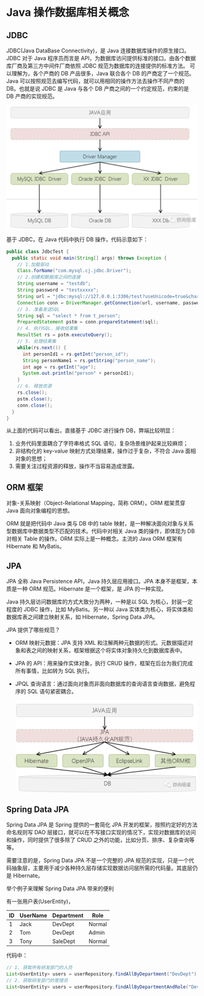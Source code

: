 # Java 操作数据库相关概念

## JDBC

JDBC(Java DataBase Connectivity)，是 Java 连接数据库操作的原生接口。
JDBC 对于 Java 程序员而言是 API，为数据库访问提供标准的接口。由各个数据库厂商及第三方中间件厂商依照 JDBC 规范为数据库的连接提供的标准方法。
可以理解为，各个产商的 DB 产品很多，Java 联合各个 DB 的产商定了一个规范。Java 可以按照规范去编写代码，就可以用相同的操作方法去操作不同产商的 DB。也就是说 JDBC 是 Java 与各个 DB 产商之间的一个约定规范，约束的是 DB 产商的实现规范。

<img src="https://raw.githubusercontent.com/FanfanY/image-cloud/main/assets202307150911171.png" alt="image-20230715091111301" style="zoom: 50%;" />

基于 JDBC，在 Java 代码中执行 DB 操作，代码示意如下：

```java
public class JdbcTest {
  public static void main(String[] args) throws Exception {
    // 1.加载驱动
    Class.forName("com.mysql.cj.jdbc.Driver");
    // 2.创建和数据库之间的连接
    String username = "testdb";
    String password = "testxxxxx";
    String url = "jdbc:mysql://127.0.0.1:3306/test?useUnicode=true&characterEncoding=UTF-8&userSSL=false...";
    Connection conn = DriverManager.getConnection(url, username, password);
    // 3. 准备发送SQL
    String sql = "select * from t_person";
    PreparedStatement pstm = conn.prepareStatement(sql);
    // 4. 执行SQL，接收结果集
    ResultSet rs = pstm.executeQuery();
    // 5. 处理结果集
    while(rs.next()) {
      int personId1 = rs.getInt("person_id");
      String personName1 = rs.getString("person_name");
      int age = rs.getInt("age");
      System.out.println("person" + personId1);
    }
    // 6. 释放资源
    rs.close();
    pstm.close();
    conn.close();
  }
}
```

从上面的代码可以看出，直接基于 JDBC 进行操作 DB，弊端比较明显：

1. 业务代码里面耦合了字符串格式 SQL 语句，复杂场景维护起来比较麻烦；
2. 非结构化的 key-value 映射方式处理结果，操作过于复杂，不符合 Java 面相对象的思想；
3. 需要关注过程资源的释放，操作不当容易造成泄露。

## ORM 框架

对象-关系映射（Object-Relational Mapping，简称 ORM）。ORM 框架贯穿 Java 面向对象编程的思想。

ORM 就是把代码中 Java 类与 DB 中的 table 映射，是一种解决面向对象与关系型数据库中数据类型不匹配的技术。代码中对相关 Java 类的操作，即体现为 DB 对相关 Table 的操作。ORM 实际上是一种概念。主流的 Java ORM 框架有 Hibernate 和 MyBatis。

## JPA

JPA 全称 Java Persistence API，Java 持久层应用接口。JPA 本身不是框架，本质是一种 ORM 规范。Hibernate 是一个框架，是 JPA 的一种实现。

Java 持久层访问数据库的方式大致分为两种，一种是以 SQL 为核心，封装一定程度的 JDBC 操作，比如 MyBatis。另一种以 Java 实体类为核心，将实体类和数据库表之间建立映射关系，如 Hibernate，Spring Data JPA。

JPA 提供了哪些规范？

- ORM 映射元数据：JPA 支持 XML 和注解两种元数据的形式。元数据描述对象和表之间的映射关系，框架根据这个将实体对象持久化到数据库表中。

- JPA 的 API：用来操作实体对象，执行 CRUD 操作，框架在后台为我们完成所有事情，比如转为 SQL 执行。

- JPQL 查询语言：通过面向对象而非面向数据库的查询语言查询数据，避免程序的 SQL 语句紧密耦合。

  <img src="https://raw.githubusercontent.com/FanfanY/image-cloud/main/assets202307150951620.png" alt="image-20230715095104586" style="zoom:50%;" />

## Spring Data JPA

Spring Data JPA 是 Spring 提供的一套简化 JPA 开发的框架，按照约定好的方法命名规则写 DAO 层接口，就可以在不写接口实现的情况下，实现对数据库的访问和操作，同时提供了很多除了 CRUD 之外的功能，比如分页、排序、复杂查询等等。

需要注意的是，Spring Data JPA 不是一个完整的 JPA 规范的实现，只是一个代码抽象层，主要用于减少各种持久层存储实现数据访问层所需的代码量。其底层仍是 Hibernate。

举个例子来理解 Spring Data JPA 带来的便利

有一张用户表(UserEntity)，

| ID  | UserName | Department | Role   |
| --- | -------- | ---------- | ------ |
| 1   | Jack     | DevDept    | Normal |
| 2   | Tom      | DevDept    | Admin  |
| 3   | Tony     | SaleDept   | Normal |

代码中：

```Java
// 1. 获取所有研发部门的人员
List<UserEntity> users = userRepository.findAllByDepartment("DevDept");
// 2. 获取研发部门的管理员
List<UserEntity> users = userRepository.findAllByDepartmentAndRole("DevDept", "Admin");
```
